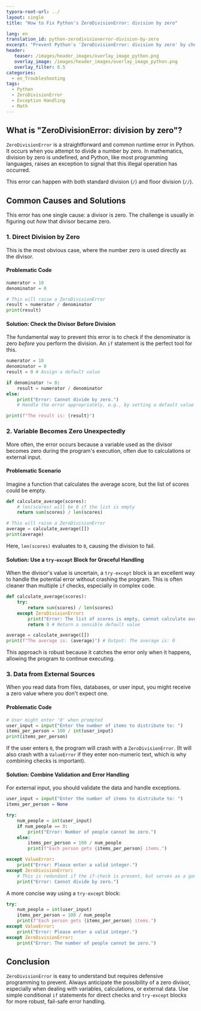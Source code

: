 ```yaml
---
typora-root-url: ../
layout: single
title: "How to Fix Python's ZeroDivisionError: division by zero"

lang: en
translation_id: python-zerodivisionerror-division-by-zero
excerpt: "Prevent Python's 'ZeroDivisionError: division by zero' by checking if the divisor is zero before performing a division. Learn to use conditional statements and try-except blocks for robust error handling."
header:
   teaser: /images/header_images/overlay_image_python.png
   overlay_image: /images/header_images/overlay_image_python.png
   overlay_filter: 0.5
categories:
  - en_Troubleshooting
tags:
  - Python
  - ZeroDivisionError
  - Exception Handling
  - Math
---
```


## What is "ZeroDivisionError: division by zero"?

`ZeroDivisionError` is a straightforward and common runtime error in Python. It occurs when you attempt to divide a number by zero. In mathematics, division by zero is undefined, and Python, like most programming languages, raises an exception to signal that this illegal operation has occurred.

This error can happen with both standard division (`/`) and floor division (`//`).

## Common Causes and Solutions

This error has one single cause: a divisor is zero. The challenge is usually in figuring out *how* that divisor became zero.

### 1. Direct Division by Zero

This is the most obvious case, where the number zero is used directly as the divisor.

#### Problematic Code

```python
numerator = 10
denominator = 0

# This will raise a ZeroDivisionError
result = numerator / denominator
print(result)
```

#### Solution: Check the Divisor Before Division

The fundamental way to prevent this error is to check if the denominator is zero *before* you perform the division. An `if` statement is the perfect tool for this.

```python
numerator = 10
denominator = 0
result = 0 # Assign a default value

if denominator != 0:
    result = numerator / denominator
else:
    print("Error: Cannot divide by zero.")
    # Handle the error appropriately, e.g., by setting a default value or skipping the calculation.

print(f"The result is: {result}")
```

### 2. Variable Becomes Zero Unexpectedly

More often, the error occurs because a variable used as the divisor becomes zero during the program's execution, often due to calculations or external input.

#### Problematic Scenario

Imagine a function that calculates the average score, but the list of scores could be empty.

```python
def calculate_average(scores):
    # len(scores) will be 0 if the list is empty
    return sum(scores) / len(scores)

# This will raise a ZeroDivisionError
average = calculate_average([])
print(average)
```

Here, `len(scores)` evaluates to `0`, causing the division to fail.

#### Solution: Use a `try-except` Block for Graceful Handling

When the divisor's value is uncertain, a `try-except` block is an excellent way to handle the potential error without crashing the program. This is often cleaner than multiple `if` checks, especially in complex code.

```python
def calculate_average(scores):
    try:
        return sum(scores) / len(scores)
    except ZeroDivisionError:
        print("Error: The list of scores is empty, cannot calculate average.")
        return 0 # Return a sensible default value

average = calculate_average([])
print(f"The average is: {average}") # Output: The average is: 0
```

This approach is robust because it catches the error only when it happens, allowing the program to continue executing.

### 3. Data from External Sources

When you read data from files, databases, or user input, you might receive a zero value where you don't expect one.

#### Problematic Code

```python
# User might enter '0' when prompted
user_input = input("Enter the number of items to distribute to: ")
items_per_person = 100 / int(user_input)
print(items_per_person)
```

If the user enters `0`, the program will crash with a `ZeroDivisionError`. (It will also crash with a `ValueError` if they enter non-numeric text, which is why combining checks is important).

#### Solution: Combine Validation and Error Handling

For external input, you should validate the data and handle exceptions.

```python
user_input = input("Enter the number of items to distribute to: ")
items_per_person = None

try:
    num_people = int(user_input)
    if num_people == 0:
        print("Error: Number of people cannot be zero.")
    else:
        items_per_person = 100 / num_people
        print(f"Each person gets {items_per_person} items.")

except ValueError:
    print("Error: Please enter a valid integer.")
except ZeroDivisionError: 
    # This is redundant if the if-check is present, but serves as a good backup.
    print("Error: Cannot divide by zero.")

```
A more concise way using a `try-except` block:
```python
try:
    num_people = int(user_input)
    items_per_person = 100 / num_people
    print(f"Each person gets {items_per_person} items.")
except ValueError:
    print("Error: Please enter a valid integer.")
except ZeroDivisionError:
    print("Error: The number of people cannot be zero.")
```

## Conclusion

`ZeroDivisionError` is easy to understand but requires defensive programming to prevent. Always anticipate the possibility of a zero divisor, especially when dealing with variables, calculations, or external data. Use simple conditional `if` statements for direct checks and `try-except` blocks for more robust, fail-safe error handling.
